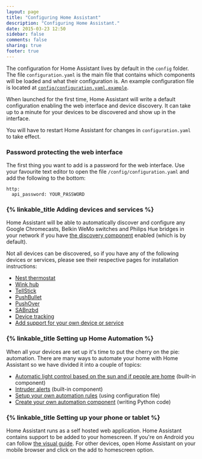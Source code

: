 ```yaml
---
layout: page
title: "Configuring Home Assistant"
description: "Configuring Home Assistant."
date: 2015-03-23 12:50
sidebar: false
comments: false
sharing: true
footer: true
---
```


The configuration for Home Assistant lives by default in the `config` folder. The file `configuration.yaml` is the main file that contains which components will be loaded and what their configuration is. An example configuration file is located at [`config/configuration.yaml.example`](https://github.com/balloob/home-assistant/blob/master/config/configuration.yaml.example).

When launched for the first time, Home Assistant will write a default configuration enabling the web interface and device discovery. It can take up to a minute for your devices to be discovered and show up in the interface.

<p class='note'>
  You will have to restart Home Assistant for changes in <code>configuration.yaml</code> to take effect.
</p>

### Password protecting the web interface

The first thing you want to add is a password for the web interface. Use your favourite text editor to open the file `/config/configuration.yaml` and add the following to the bottom:

```
http:
  api_password: YOUR_PASSWORD
```

### {% linkable_title Adding devices and services %}

Home Assistant will be able to automatically discover and configure any Google Chromecasts, Belkin WeMo switches and Philips Hue bridges in your network if you have [the discovery component]({{site_root}}/components/discovery.html) enabled (which is by default).

Not all devices can be discovered, so if you have any of the following devices or services, please see their respective pages for installation instructions:

 * [Nest thermostat]({{site_root}}/components/thermostat.html)
 * [Wink hub]({{site_root}}/components/wink.html)
 * [TellStick](/components/tellstick.html)
 * [PushBullet]({{site_root}}/components/notify.html)
 * [PushOver](/blog/2015/03/22/release-notes/#pushover)
 * [SABnzbd](/blog/2015/03/22/release-notes/#sabnzbd)
 * [Device tracking]({{site_root}}/components/device_tracker.html)
 * [Add support for your own device or service]({{site_root}}/developers/add_new_platform.html)

### {% linkable_title Setting up Home Automation %}

When all your devices are set up it's time to put the cherry on the pie: automation. There are many ways to automate your home with Home Assistant so we have divided it into a couple of topics:

 * [Automatic light control based on the sun and if people are home]({{site_root}}/components/device_sun_light_trigger.html) (built-in component)
 * [Intruder alerts]({{site_root}}/components/simple_alarm.html) (built-in component)
 * [Setup your own automation rules]({{site_root}}/components/automation.html) (using configuration file)
 * [Create your own automation component]({{site_root}}/developers/creating_components.html) (writing Python code)

### {% linkable_title Setting up your phone or tablet %}

Home Assistant runs as a self hosted web application. Home Assistant contains support to be added to your homescreen. If you're on Android you can follow [the visual guide]({{site_root}}/getting-started/android.html). For other devices, open Home Assistant on your mobile browser and click on the add to homescreen option.
